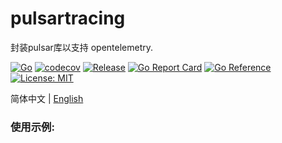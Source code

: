 # pulsartracing
封装pulsar库以支持 opentelemetry.

[![Go](https://github.com/me-cs/pulsartracing/workflows/Go/badge.svg?branch=main)](https://github.com/me-cs/pulsartracing/actions)
[![codecov](https://codecov.io/gh/me-cs/pulsartracing/branch/main/graph/badge.svg)](https://codecov.io/gh/me-cs/pulsartracing)
[![Release](https://img.shields.io/github/v/release/me-cs/pulsartracing.svg?style=flat-square)](https://github.com/me-cs/pulsartracing)
[![Go Report Card](https://goreportcard.com/badge/github.com/me-cs/pulsartracing)](https://goreportcard.com/report/github.com/me-cs/pulsartracing)
[![Go Reference](https://pkg.go.dev/badge/github.com/me-cs/pulsartracing.svg)](https://pkg.go.dev/github.com/me-cs/pulsartracing)
[![License: MIT](https://img.shields.io/badge/License-MIT-yellow.svg)](https://opensource.org/licenses/MIT)

简体中文 | [English](README.md)

### 使用示例:
